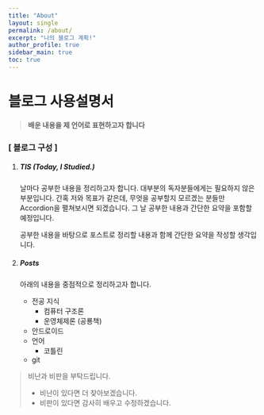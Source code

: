 ```yaml
---
title: "About"
layout: single
permalink: /about/
excerpt: "나의 블로그 계획!"
author_profile: true
sidebar_main: true
toc: true
---
```



# 블로그 사용설명서

>  __배운 내용을 제 언어로 표현하고자 합니다__



### [ 블로그 구성 ]

1. ##### TIS (Today, I Studied.)

     날마다 공부한 내용을 정리하고자 합니다. 대부분의 독자분들에게는 필요하지 않은 부분입니다. 간혹 저와 목표가 같은데, 무엇을 공부할지 모르겠는 분들만 Accordion을 펼쳐보시면 되겠습니다. 그 날 공부한 내용과 간단한 요약을 포함할 예정입니다.

     공부한 내용을 바탕으로 포스트로 정리할 내용과 함께 간단한 요약을 작성할 생각입니다. 

2. ##### Posts

   아래의 내용을 중점적으로 정리하고자 합니다.

   * 전공 지식
     * 컴퓨터 구조론
     * 운영체제론 (공룡책) 
   * 안드로이드
   * 언어 
     * 코틀린
   * git



> 비난과 비판을 부탁드립니다.
>
> * 비난이 있다면 더 찾아보겠습니다.
> * 비판이 있다면 감사히 배우고 수정하겠습니다.
